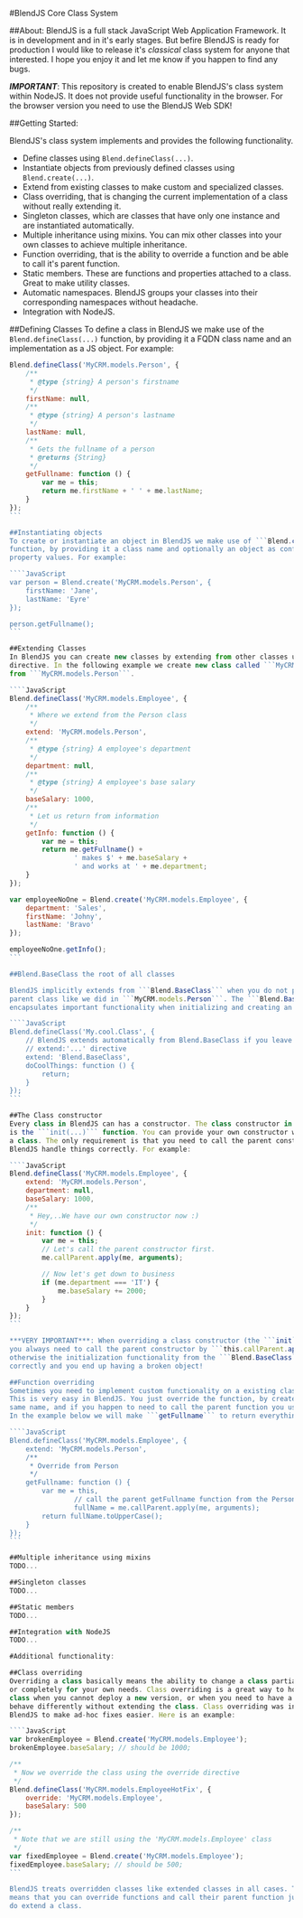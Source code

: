 #BlendJS Core Class System

##About:
BlendJS is a full stack JavaScript Web Application Framework. It is in development
and in it's early stages. But befire BlendJS is ready for production I would like 
to release it's *classical* class system for anyone that interested. I hope you enjoy
it and let me know if you happen to find any bugs.

***IMPORTANT***: This repository is created to enable BlendJS's class system within NodeJS.
It does not provide useful functionality in the browser. For the browser version you need 
to use the BlendJS Web SDK!

##Getting Started:

BlendJS's class system implements and provides the following functionality.

* Define classes using ```Blend.defineClass(...)```.
* Instantiate objects from previously defined classes using ```Blend.create(...)```.
* Extend from existing classes to make custom and specialized classes.
* Class overriding, that is changing the current implementation of a class without really extending it.
* Singleton classes, which are classes that have only one instance and are instantiated automatically.
* Multiple inheritance using mixins. You can mix other classes into your own classes to achieve multiple inheritance.
* Function overriding, that is the ability to override a function and be able to call it's parent function.
* Static members. These are functions and properties attached to a class. Great to make utility classes.
* Automatic namespaces. BlendJS groups your classes into their corresponding namespaces without headache.
* Integration with NodeJS.

##Defining Classes
To define a class in BlendJS we make use of the ```Blend.defineClass(...)```
function, by providing it a FQDN class name and an implementation as a JS object.
For example:

````JavaScript
Blend.defineClass('MyCRM.models.Person', {
    /**
     * @type {string} A person's firstname
     */
    firstName: null,
    /**
     * @type {string} A person's lastname
     */
    lastName: null,
    /**
     * Gets the fullname of a person
     * @returns {String}
     */
    getFullname: function () {
        var me = this;
        return me.firstName + ' ' + me.lastName;
    }
});
```

##Instantiating objects
To create or instantiate an object in BlendJS we make use of ```Blend.create(...)```
function, by providing it a class name and optionally an object as configuration to initialize it's
property values. For example:

````JavaScript
var person = Blend.create('MyCRM.models.Person', {
    firstName: 'Jane',
    lastName: 'Eyre'
});

person.getFullname();
```

##Extending Classes
In BlendJS you can create new classes by extending from other classes using the ```extend``` configuration
directive. In the following example we create new class called ```MyCRM.models.Employee``` by extending it 
from ```MyCRM.models.Person```.

````JavaScript
Blend.defineClass('MyCRM.models.Employee', {
    /**
     * Where we extend from the Person class
     */
    extend: 'MyCRM.models.Person',
    /**
     * @type {string} A employee's department
     */
    department: null,
    /**
     * @type {string} A employee's base salary
     */
    baseSalary: 1000,
    /**
     * Let us return from information
     */
    getInfo: function () {
        var me = this;
        return me.getFullname() +
                ' makes $' + me.baseSalary +
                ' and works at ' + me.department;
    }
});

var employeeNoOne = Blend.create('MyCRM.models.Employee', {
    department: 'Sales',
    firstName: 'Johny',
    lastName: 'Bravo'
});

employeeNoOne.getInfo();
```

##Blend.BaseClass the root of all classes

BlendJS implicitly extends from ```Blend.BaseClass``` when you do not provide a
parent class like we did in ```MyCRM.models.Person```. The ```Blend.BaseClass```
encapsulates important functionality when initializing and creating an object.

````JavaScript
Blend.defineClass('My.cool.Class', {
    // BlendJS extends automatically from Blend.BaseClass if you leave out the
    // extend:'...' directive
    extend: 'Blend.BaseClass',
    doCoolThings: function () {
        return;
    }
});
```

##The Class constructor
Every class in BlendJS can has a constructor. The class constructor in BlendJS
is the ```init(...)``` function. You can provide your own constructor when you define
a class. The only requirement is that you need to call the parent constructor to help
BlendJS handle things correctly. For example:

````JavaScript
Blend.defineClass('MyCRM.models.Employee', {
    extend: 'MyCRM.models.Person',
    department: null,
    baseSalary: 1000,
    /**
     * Hey,..We have our own constructor now :)
     */
    init: function () {
        var me = this;
        // Let's call the parent constructor first.
        me.callParent.apply(me, arguments);

        // Now let's get down to business
        if (me.department === 'IT') {
            me.baseSalary += 2000;
        }
    }
});
```

***VERY IMPORTANT***: When overriding a class constructor (the ```init``` function)
you always need to call the parent constructor by ```this.callParent.apply(this,arguments)```,
otherwise the initialization functionality from the ```Blend.BaseClass``` will not be executed
correctly and you end up having a broken object!

##Function overriding
Sometimes you need to implement custom functionality on a existing class function.
This is very easy in BlendJS. You just override the function, by create a function with the
same name, and if you happen to need to call the parent function you use the ```callParent``` utility.
In the example below we will make ```getFullname``` to return everything in uppercase:

````JavaScript
Blend.defineClass('MyCRM.models.Employee', {
    extend: 'MyCRM.models.Person',
    /**
     * Override from Person
     */
    getFullname: function () {
        var me = this,
                // call the parent getFullname function from the Person class
                fullName = me.callParent.apply(me, arguments);
        return fullName.toUpperCase();
    }
});
```

##Multiple inheritance using mixins
TODO...

##Singleton classes
TODO...

##Static members
TODO...

##Integration with NodeJS
TODO...

#Additional functionality:

##Class overriding
Overriding a class basically means the ability to change a class partially
or completely for your own needs. Class overriding is a great way to hot-fix a
class when you cannot deploy a new version, or when you need to have a function
behave differently without extending the class. Class overriding was introduced in
BlendJS to make ad-hoc fixes easier. Here is an example:

````JavaScript
var brokenEmployee = Blend.create('MyCRM.models.Employee');
brokenEmployee.baseSalary; // should be 1000;

/**
 * Now we override the class using the override directive
 */
Blend.defineClass('MyCRM.models.EmployeeHotFix', {
    override: 'MyCRM.models.Employee',
    baseSalary: 500
});

/**
 * Note that we are still using the 'MyCRM.models.Employee' class
 */
var fixedEmployee = Blend.create('MyCRM.models.Employee');
fixedEmployee.baseSalary; // should be 500;
```

BlendJS treats overridden classes like extended classes in all cases. This
means that you can override functions and call their parent function just like when you
do extend a class.
